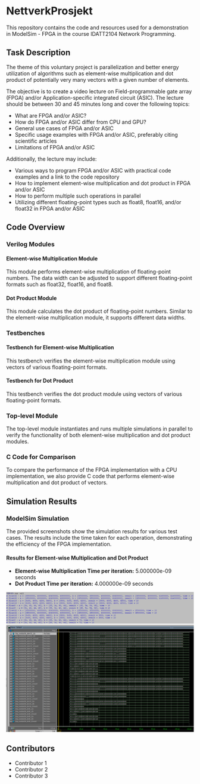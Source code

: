 # NettverkProsjekt

This repository contains the code and resources used for a demonstration in ModelSim - FPGA in the course IDATT2104 Network Programming.

## Task Description

The theme of this voluntary project is parallelization and better energy utilization of algorithms such as element-wise multiplication and dot product of potentially very many vectors with a given number of elements.

The objective is to create a video lecture on Field-programmable gate array (FPGA) and/or Application-specific integrated circuit (ASIC). The lecture should be between 30 and 45 minutes long and cover the following topics:

- What are FPGA and/or ASIC?
- How do FPGA and/or ASIC differ from CPU and GPU?
- General use cases of FPGA and/or ASIC
- Specific usage examples with FPGA and/or ASIC, preferably citing scientific articles
- Limitations of FPGA and/or ASIC

Additionally, the lecture may include:
- Various ways to program FPGA and/or ASIC with practical code examples and a link to the code repository
- How to implement element-wise multiplication and dot product in FPGA and/or ASIC
- How to perform multiple such operations in parallel
- Utilizing different floating-point types such as float8, float16, and/or float32 in FPGA and/or ASIC

## Code Overview

### Verilog Modules

#### Element-wise Multiplication Module

This module performs element-wise multiplication of floating-point numbers. The data width can be adjusted to support different floating-point formats such as float32, float16, and float8.

#### Dot Product Module

This module calculates the dot product of floating-point numbers. Similar to the element-wise multiplication module, it supports different data widths.

### Testbenches

#### Testbench for Element-wise Multiplication

This testbench verifies the element-wise multiplication module using vectors of various floating-point formats.

#### Testbench for Dot Product

This testbench verifies the dot product module using vectors of various floating-point formats.

### Top-level Module

The top-level module instantiates and runs multiple simulations in parallel to verify the functionality of both element-wise multiplication and dot product modules.

### C Code for Comparison

To compare the performance of the FPGA implementation with a CPU implementation, we also provide C code that performs element-wise multiplication and dot product of vectors.

## Simulation Results

### ModelSim Simulation

The provided screenshots show the simulation results for various test cases. The results include the time taken for each operation, demonstrating the efficiency of the FPGA implementation.

#### Results for Element-wise Multiplication and Dot Product

- **Element-wise Multiplication Time per iteration:** 5.000000e-09 seconds
- **Dot Product Time per iteration:** 4.000000e-09 seconds

![Simulation Output](./results.png)
![Waveform Output](./wave.png)

## Contributors

- Contributor 1
- Contributor 2
- Contributor 3
